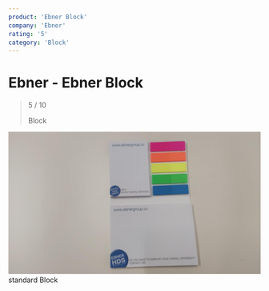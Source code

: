```yaml
---
product: 'Ebner Block'
company: 'Ebner'
rating: '5'
category: 'Block'
---
```


# Ebner - Ebner Block
>
> 5 / 10
>
> Block

![Ebner Block](./assets/ebner-ebner-block-2642de76-c7ec-44d8-9f77-86315961e3ea.jpg)
standard Block
